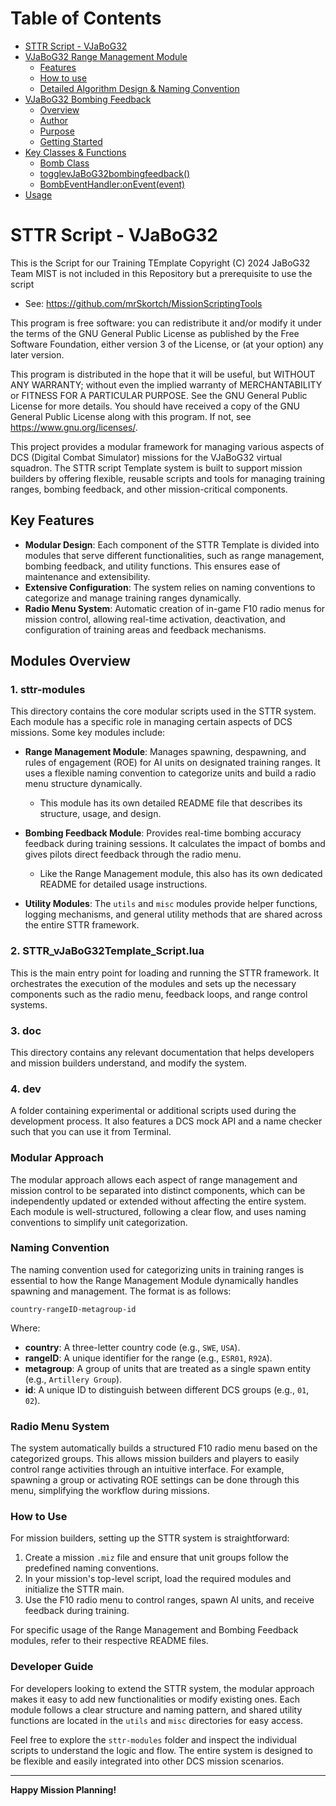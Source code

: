 # Table of Contents

- [STTR Script - VJaBoG32](#sttr-script---vjabog32)
- [VJaBoG32 Range Management Module](#vjabog32-range-management-module)
  - [Features](#features)
  - [How to use](#how-to-use)
  - [Detailed Algorithm Design & Naming Convention](#detailed-algorithm-design--naming-convention)
- [VJaBoG32 Bombing Feedback](#vjabog32-bombing-feedback)
  - [Overview](#overview)
  - [Author](#author)
  - [Purpose](#purpose)
  - [Getting Started](#getting-started)
- [Key Classes & Functions](#key-classes--functions)
  - [Bomb Class](#bomb-class)
  - [togglevJaBoG32bombingfeedback()](#togglevjabog32bombingfeedback)
  - [BombEventHandler:onEvent(event)](#bombeventhandleroneventevent)
- [Usage](#usage)


# STTR Script - VJaBoG32

This is the Script for our Training TEmplate
Copyright (C) 2024  JaBoG32 Team
MIST is not included in this Repository but a prerequisite to use the script
- See: https://github.com/mrSkortch/MissionScriptingTools

This program is free software: you can redistribute it and/or modify
it under the terms of the GNU General Public License as published by
the Free Software Foundation, either version 3 of the License, or
(at your option) any later version.

This program is distributed in the hope that it will be useful,
but WITHOUT ANY WARRANTY; without even the implied warranty of
MERCHANTABILITY or FITNESS FOR A PARTICULAR PURPOSE. See the
GNU General Public License for more details.
You should have received a copy of the GNU General Public License
along with this program.  If not, see <https://www.gnu.org/licenses/>.


This project provides a modular framework for managing various aspects of DCS (Digital Combat Simulator) missions for the VJaBoG32 virtual squadron. The STTR script Template system is built to support mission builders by offering flexible, reusable scripts and tools for managing training ranges, bombing feedback, and other mission-critical components.

## Key Features

- **Modular Design**: Each component of the STTR Template is divided into modules that serve different functionalities, such as range management, bombing feedback, and utility functions. This ensures ease of maintenance and extensibility.
- **Extensive Configuration**: The system relies on naming conventions to categorize and manage training ranges dynamically.
- **Radio Menu System**: Automatic creation of in-game F10 radio menus for mission control, allowing real-time activation, deactivation, and configuration of training areas and feedback mechanisms.

## Modules Overview

### 1. **sttr-modules**
This directory contains the core modular scripts used in the STTR system. Each module has a specific role in managing certain aspects of DCS missions. Some key modules include:

- **Range Management Module**: Manages spawning, despawning, and rules of engagement (ROE) for AI units on designated training ranges. It uses a flexible naming convention to categorize units and build a radio menu structure dynamically.
  - This module has its own detailed README file that describes its structure, usage, and design.
  
- **Bombing Feedback Module**: Provides real-time bombing accuracy feedback during training sessions. It calculates the impact of bombs and gives pilots direct feedback through the radio menu.
  - Like the Range Management module, this also has its own dedicated README for detailed usage instructions.

- **Utility Modules**: The `utils` and `misc` modules provide helper functions, logging mechanisms, and general utility methods that are shared across the entire STTR framework.

### 2. **STTR_vJaBoG32Template_Script.lua**
This is the main entry point for loading and running the STTR framework. It orchestrates the execution of the modules and sets up the necessary components such as the radio menu, feedback loops, and range control systems.

### 3. **doc** 
This directory contains any relevant documentation that helps developers and mission builders understand, and modify the system.

### 4. **dev**
A folder  containing experimental or additional scripts used during the development process.
It also features a DCS mock API and a name checker such that you can use it from Terminal.

### Modular Approach

The modular approach allows each aspect of range management and mission control to be separated into distinct components, which can be independently updated or extended without affecting the entire system. Each module is well-structured, following a clear flow, and uses naming conventions to simplify unit categorization.

### Naming Convention

The naming convention used for categorizing units in training ranges is essential to how the Range Management Module dynamically handles spawning and management. The format is as follows:

```
country-rangeID-metagroup-id
```

Where:
- **country**: A three-letter country code (e.g., `SWE`, `USA`).
- **rangeID**: A unique identifier for the range (e.g., `ESR01`, `R92A`).
- **metagroup**: A group of units that are treated as a single spawn entity (e.g., `Artillery Group`).
- **id**: A unique ID to distinguish between different DCS groups (e.g., `01`, `02`).

### Radio Menu System

The system automatically builds a structured F10 radio menu based on the categorized groups. This allows mission builders and players to easily control range activities through an intuitive interface. For example, spawning a group or activating ROE settings can be done through this menu, simplifying the workflow during missions.

### How to Use

For mission builders, setting up the STTR system is straightforward:

1. Create a mission `.miz` file and ensure that unit groups follow the predefined naming conventions.
2. In your mission's top-level script, load the required modules and initialize the STTR main.
3. Use the F10 radio menu to control ranges, spawn AI units, and receive feedback during training.

For specific usage of the Range Management and Bombing Feedback modules, refer to their respective README files.

### Developer Guide

For developers looking to extend the STTR system, the modular approach makes it easy to add new functionalities or modify existing ones. Each module follows a clear structure and naming pattern, and shared utility functions are located in the `utils` and `misc` directories for easy access.

Feel free to explore the `sttr-modules` folder and inspect the individual scripts to understand the logic and flow. The entire system is designed to be flexible and easily integrated into other DCS mission scenarios.

---

**Happy Mission Planning!**
